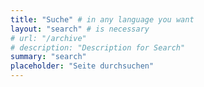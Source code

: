 ```yaml
---
title: "Suche" # in any language you want
layout: "search" # is necessary
# url: "/archive"
# description: "Description for Search"
summary: "search"
placeholder: "Seite durchsuchen"
---
```

